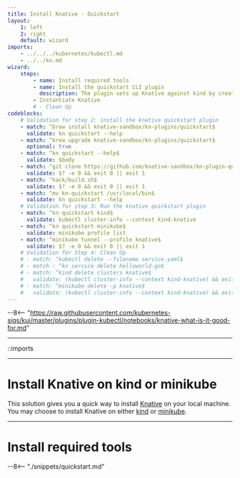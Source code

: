 ```yaml
---
title: Install Knative - Quickstart
layout:
    1: left
    2: right
    default: wizard
imports:
    - ../../../kubernetes/kubectl.md
    - ../../kn.md
wizard:
    steps:
        - name: Install required tools
        - name: Install the quickstart CLI plugin
          description: The plugin sets up Knative against kind by creating a kind cluster populated with Knative
        - Instantiate Knative
        # - Clean Up
codeblocks:
    # Validation for step 2: install the knative quickstart plugin
    - match: ^brew install knative-sandbox/kn-plugins/quickstart$
      validate: kn quickstart --help
    - match: ^brew upgrade knative-sandbox/kn-plugins/quickstart$
      optional: true
    - match: ^kn quickstart --help$
      validate: $body
    - match: ^git clone https://github.com/knative-sandbox/kn-plugin-quickstart.git
      validate: $? -e 0 && exit 0 || exit 1
    - match: ^hack/build.sh$
      validate: $? -e 0 && exit 0 || exit 1
    - match: ^mv kn-quickstart /usr/local/bin$
      validate: kn quickstart --help
    # Validation for step 3: Run the knative quickstart plugin
    - match: ^kn quickstart kind$
      validate: kubectl cluster-info --context kind-knative
    - match: ^kn quickstart minikube$
      validate: minikube profile list
    - match: ^minikube tunnel --profile knative$
      validate: $? -e 0 && exit 0 || exit 1
    # Validation for Step 4: Clean Up
    # - match: ^kubectl delete --filename service.yaml$
    # - match : ^kn service delete helloworld-go$
    # - match: ^kind delete clusters knative$
    #   validate: (kubectl cluster-info --context kind-knative) && exit 1 || exit 0
    # - match: ^minikube delete -p knative$
    #   validate: (kubectl cluster-info --context kind-knative) && exit 1 || exit 0
---
```


--8<-- "https://raw.githubusercontent.com/kubernetes-sigs/kui/master/plugins/plugin-kubectl/notebooks/knative-what-is-it-good-for.md"

---

::imports

---

# Install Knative on kind or minikube

This solution gives you a quick way to install
[Knative](https://knative.dev) on your local machine. You may choose
to install Knative on either [kind](https://kind.sigs.k8s.io/) or
[minikube](https://minikube.sigs.k8s.io/).

---

# Install required tools

--8<-- "./snippets/quickstart.md"

<!-- --8<-- "./clean-up.md" -->
